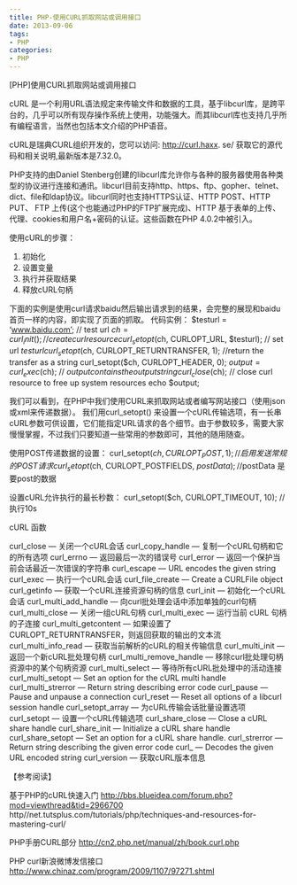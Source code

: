```yaml
---
title: PHP-使用CURL抓取网站或调用接口
date: 2013-09-06
tags: 
- PHP
categories:
- PHP
---
```


[PHP]使用CURL抓取网站或调用接口 

cURL 是一个利用URL语法规定来传输文件和数据的工具，基于libcurl库，是跨平台的，几乎可以所有现存操作系统上使用，功能强大。而其libcurl库也支持几乎所有编程语言，当然也包括本文介绍的PHP语音。
 
cURL是瑞典CURL组织开发的，您可以访问: http://curl.haxx. se/ 获取它的源代码和相关说明,最新版本是7.32.0。
 
PHP支持的由Daniel Stenberg创建的libcurl库允许你与各种的服务器使用各种类型的协议进行连接和通讯。libcurl目前支持http、https、ftp、gopher、telnet、dict、file和ldap协议。libcurl同时也支持HTTPS认证、HTTP POST、HTTP PUT、 FTP 上传(这个也能通过PHP的FTP扩展完成)、HTTP 基于表单的上传、代理、cookies和用户名+密码的认证。这些函数在PHP 4.0.2中被引入。
 
使用cURL的步骤： 
1.    初始化 
2.    设置变量 
3.    执行并获取结果 
4.    释放cURL句柄
 
下面的实例是使用curl请求baidu然后输出请求到的结果，会完整的展现和baidu首页一样的内容，即实现了页面的抓取。
代码实例：
   $testurl = ‘www.baidu.com’;  // test url
   $ch = curl_init();  // create curl resource       
   curl_setopt($ch, CURLOPT_URL, $testurl);  // set url $testurl   
   curl_setopt($ch, CURLOPT_RETURNTRANSFER, 1); //return the transfer as a string
   curl_setopt($ch, CURLOPT_HEADER, 0);
   $output = curl_exec($ch); // $output contains the output string       
   curl_close($ch); // close curl resource to free up system resources
   echo $output;
 
我们可以看到，在PHP中我们使用CURL来抓取网站或者编写网站接口（使用json或xml来传递数据）。
我们用curl_setopt() 来设置一个cURL传输选项，有一长串cURL参数可供设置，它们能指定URL请求的各个细节。由于参数较多，需要大家慢慢掌握，不过我们只要知道一些常用的参数即可，其他的随用随查。 
 
使用POST传递数据的设置：
  curl_setopt($ch, CURLOPT_POST, 1); //启用发送常规的POST请求
  curl_setopt($ch, CURLOPT_POSTFIELDS, $postData);  //$postData 是要post的数据
 
设置cURL允许执行的最长秒数：
  curl_setopt($ch, CURLOPT_TIMEOUT, 10); //执行10s
 
cURL 函数

curl_close — 关闭一个cURL会话
curl_copy_handle — 复制一个cURL句柄和它的所有选项
curl_errno — 返回最后一次的错误号
curl_error — 返回一个保护当前会话最近一次错误的字符串
curl_escape — URL encodes the given string
curl_exec — 执行一个cURL会话
curl_file_create — Create a CURLFile object
curl_getinfo — 获取一个cURL连接资源句柄的信息
curl_init — 初始化一个cURL会话
curl_multi_add_handle — 向curl批处理会话中添加单独的curl句柄
curl_multi_close — 关闭一组cURL句柄
curl_multi_exec — 运行当前 cURL 句柄的子连接
curl_multi_getcontent — 如果设置了CURLOPT_RETURNTRANSFER，则返回获取的输出的文本流
curl_multi_info_read — 获取当前解析的cURL的相关传输信息
curl_multi_init — 返回一个新cURL批处理句柄
curl_multi_remove_handle — 移除curl批处理句柄资源中的某个句柄资源
curl_multi_select — 等待所有cURL批处理中的活动连接
curl_multi_setopt — Set an option for the cURL multi handle
curl_multi_strerror — Return string describing error code
curl_pause — Pause and unpause a connection
curl_reset — Reset all options of a libcurl session handle
curl_setopt_array — 为cURL传输会话批量设置选项
curl_setopt — 设置一个cURL传输选项
curl_share_close — Close a cURL share handle
curl_share_init — Initialize a cURL share handle
curl_share_setopt — Set an option for a cURL share handle.
curl_strerror — Return string describing the given error code
curl_ — Decodes the given URL encoded string
curl_version — 获取cURL版本信息
 
【参考阅读】

基于PHP的cURL快速入门
http://bbs.blueidea.com/forum.php?mod=viewthread&tid=2966700  
http//net.tutsplus.com/tutorials/php/techniques-and-resources-for-mastering-curl/
 
PHP手册CURL部分
http://cn2.php.net/manual/zh/book.curl.php
 
PHP curl新浪微博发信接口
http://www.chinaz.com/program/2009/1107/97271.shtml